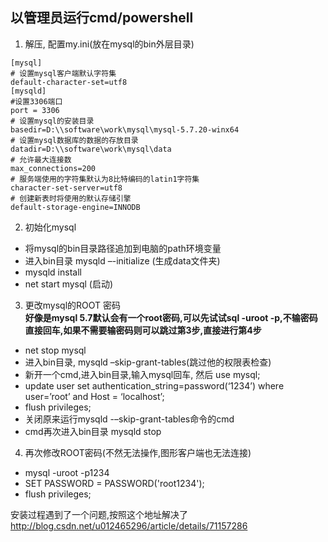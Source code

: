 ## 以管理员运行cmd/powershell

1. 解压, 配置my.ini(放在mysql的bin外层目录)
```
[mysql]
# 设置mysql客户端默认字符集
default-character-set=utf8 
[mysqld]
#设置3306端口
port = 3306 
# 设置mysql的安装目录
basedir=D:\\software\work\mysql\mysql-5.7.20-winx64
# 设置mysql数据库的数据的存放目录
datadir=D:\\software\work\mysql\data
# 允许最大连接数
max_connections=200
# 服务端使用的字符集默认为8比特编码的latin1字符集
character-set-server=utf8
# 创建新表时将使用的默认存储引擎
default-storage-engine=INNODB
```

2. 初始化mysql  
* 将mysql的bin目录路径追加到电脑的path环境变量
* 进入bin目录  mysqld –-initialize (生成data文件夹)
* mysqld install
* net start mysql (启动)


3. 更改mysql的ROOT 密码   
**好像是mysql 5.7默认会有一个root密码,可以先试试sql -uroot -p,不输密码直接回车,如果不需要输密码则可以跳过第3步,直接进行第4步**
* net stop mysql
* 进入bin目录, mysqld –skip-grant-tables(跳过他的权限表检查)
* 新开一个cmd,进入bin目录,输入mysql回车, 然后 use mysql;
* update user set authentication_string=password(‘1234’) where user=’root’ and Host = ‘localhost’;
* flush privileges;
* 关闭原来运行mysqld -–skip-grant-tables命令的cmd
* cmd再次进入bin目录 mysqld stop


4. 再次修改ROOT密码(不然无法操作,图形客户端也无法连接)
* mysql -uroot -p1234
* SET PASSWORD = PASSWORD('root1234');
* flush privileges;


安装过程遇到了一个问题,按照这个地址解决了  http://blog.csdn.net/u012465296/article/details/71157286

